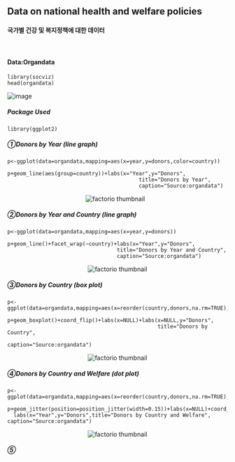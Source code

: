 ## Data on national health and welfare policies
#### 국가별 건강 및 복지정책에 대한 데이터
⠀
#### Data:Organdata
```
library(socviz)
head(organdata)
```
![image](https://user-images.githubusercontent.com/80669371/119146221-630ac900-ba85-11eb-848a-2d714157ff5b.png)

##### Package Used
```
library(ggplot2)
```

##### ①Donors by Year (line graph)
```
p<-ggplot(data=organdata,mapping=aes(x=year,y=donors,color=country))

p+geom_line(aes(group=country))+labs(x="Year",y="Donors",
                                          title="Donors by Year",
                                          caption="Source:organdata")
```
<p align="center">
  <img src="https://user-images.githubusercontent.com/80669371/121472242-e328ac80-c9fb-11eb-82eb-244629521e84.png" alt="factorio thumbnail"/>⠀
</p>

##### ②Donors by Year and Country (line graph)
```
p<-ggplot(data=organdata,mapping=aes(x=year,y=donors))

p+geom_line()+facet_wrap(~country)+labs(x="Year",y="Donors",
                                   title="Donors by Year and Country",
                                   caption="Source:organdata")

```
<p align="center">
  <img src="https://user-images.githubusercontent.com/80669371/119147007-27bcca00-ba86-11eb-831a-fcde9d52c7f6.png" alt="factorio thumbnail"/>
</p> 

##### ③Donors by Country (box plot)
```
p<-ggplot(data=organdata,mapping=aes(x=reorder(country,donors,na.rm=TRUE),y=donors))

p+geom_boxplot()+coord_flip()+labs(x=NULL)+labs(x=NULL,y="Donors", 
                                                title="Donors by Country",
                                                caption="Source:organdata")
```
<p align="center">
  <img src="https://user-images.githubusercontent.com/80669371/119147659-c1847700-ba86-11eb-8183-9ce97a8a7cd0.png" alt="factorio thumbnail"/>
</p> 

##### ④Donors by Country and Welfare (dot plot)
```
p<-ggplot(data=organdata,mapping=aes(x=reorder(country,donors,na.rm=TRUE),y=donors,color=world))

p+geom_jitter(position=position_jitter(width=0.15))+labs(x=NULL)+coord_flip()+theme(legend.position="top")+
  labs(x="Year",y="Donors",title="Donors by Country and Welfare", caption="Source:organdata")
```
<p align="center">
  <img src="https://user-images.githubusercontent.com/80669371/121473474-b37aa400-c9fd-11eb-8401-01d52b5554f8.png" alt="factorio thumbnail"/>
</p> 

##### ⑤
